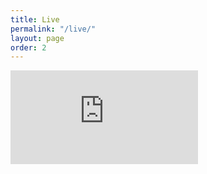 ```yaml
---
title: Live
permalink: "/live/"
layout: page
order: 2
---
```


<div class="frame-wrapper">

<iframe src="https://www.youtube.com/embed/WYHxMwhRmFY" frameborder="0" allowfullscreen></iframe>
</div>
